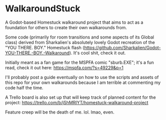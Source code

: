 # WalkaroundStuck
A Godot-based Homestuck walkaround project that aims to act as a foundation for others to create their own walkarounds from.

Some code (primarily for room transitions and some aspects of its Global class) derived from Sharkalien's absolutely lovely Godot recreation of the "YOU THERE. BOY." Homestuck flash (https://github.com/Sharkalien/Godot-YOU-THERE.-BOY.-Walkaround). It's cool shit, check it out.

Initially meant as a fan game for the MSPFA comic "sburb.EXE"; it's a fun read, check it out here: https://mspfa.com/?s=49229&p=1

I'll probably post a guide eventually on how to use the scripts and assets of this repo for your own walkarounds because I am terrible at commenting my code half the time.

A Trello board is also set up that will keep track of planned content for the project: https://trello.com/b/jShMRIYT/homestuck-walkaround-project

Feature creep will be the death of me. lol. lmao, even.
